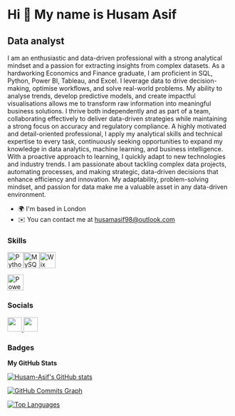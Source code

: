 Hi 👋 My name is Husam Asif
===========================

Data analyst
------------

I am an enthusiastic and data-driven professional with a strong analytical mindset and a passion for extracting insights from complex datasets. As a hardworking Economics and Finance graduate, I am proficient in SQL, Python, Power BI, Tableau, and Excel. I leverage data to drive decision-making, optimise workflows, and solve real-world problems. My ability to analyse trends, develop predictive models, and create impactful visualisations allows me to transform raw information into meaningful business solutions. I thrive both independently and as part of a team, collaborating effectively to deliver data-driven strategies while maintaining a strong focus on accuracy and regulatory compliance. A highly motivated and detail-oriented professional, I apply my analytical skills and technical expertise to every task, continuously seeking opportunities to expand my knowledge in data analytics, machine learning, and business intelligence. With a proactive approach to learning, I quickly adapt to new technologies and industry trends. I am passionate about tackling complex data projects, automating processes, and making strategic, data-driven decisions that enhance efficiency and innovation. My adaptability, problem-solving mindset, and passion for data make me a valuable asset in any data-driven environment.

* 🌍  I'm based in London
* ✉️  You can contact me at [husamasif98@outlook.com](mailto:husamasif98@outlook.com)

### Skills

<p align="left">
<a href="https://www.python.org/" target="_blank" rel="noreferrer"><img src="https://raw.githubusercontent.com/danielcranney/readme-generator/main/public/icons/skills/python-colored.svg" width="36" height="36" alt="Python" /></a><a href="https://www.mysql.com/" target="_blank" rel="noreferrer"><img src="https://raw.githubusercontent.com/danielcranney/readme-generator/main/public/icons/skills/mysql-colored.svg" width="36" height="36" alt="MySQL" /></a><a href="https://wix.com" target="_blank" rel="noreferrer"><img src="https://raw.githubusercontent.com/danielcranney/readme-generator/main/public/icons/skills/wix-colored.svg" width="36" height="36" alt="Wix" /></a>
</p>
<a href="https://powerbi.microsoft.com/" target="_blank" rel="noreferrer">
  <img src="https://cdn.worldvectorlogo.com/logos/power-bi-1.svg" width="36" height="36" alt="Power BI" />
</a>


### Socials

<p align="left"> <a href="https://www.github.com/Husam-Asif" target="_blank" rel="noreferrer"> <picture> <source media="(prefers-color-scheme: dark)" srcset="https://raw.githubusercontent.com/danielcranney/readme-generator/main/public/icons/socials/github-dark.svg" /> <source media="(prefers-color-scheme: light)" srcset="https://raw.githubusercontent.com/danielcranney/readme-generator/main/public/icons/socials/github.svg" /> <img src="https://raw.githubusercontent.com/danielcranney/readme-generator/main/public/icons/socials/github.svg" width="32" height="32" /> </picture> </a> <a href="https://www.linkedin.com/in/husamasif-1998" target="_blank" rel="noreferrer"> <picture> <source media="(prefers-color-scheme: dark)" srcset="https://raw.githubusercontent.com/danielcranney/readme-generator/main/public/icons/socials/linkedin-dark.svg" /> <source media="(prefers-color-scheme: light)" srcset="https://raw.githubusercontent.com/danielcranney/readme-generator/main/public/icons/socials/linkedin.svg" /> <img src="https://raw.githubusercontent.com/danielcranney/readme-generator/main/public/icons/socials/linkedin.svg" width="32" height="32" /> </picture> </a></p>

### Badges

<b>My GitHub Stats</b>

<a href="http://www.github.com/Husam-Asif"><img src="https://github-readme-stats.vercel.app/api?username=Husam-Asif&show_icons=true&hide=&count_private=true&title_color=0891b2&text_color=ffffff&icon_color=0891b2&bg_color=14532d&hide_border=true&show_icons=true" alt="Husam-Asif's GitHub stats" /></a>

<a href="http://www.github.com/Husam-Asif"><img src="https://github-readme-activity-graph.cyclic.app/graph?username=Husam-Asif&bg_color=14532d&color=ffffff&line=0891b2&point=ffffff&area_color=14532d&area=true&hide_border=true&custom_title=GitHub%20Commits%20Graph" alt="GitHub Commits Graph" /></a>

<a href="https://github.com/Husam-Asif" align="left"><img src="https://github-readme-stats.vercel.app/api/top-langs/?username=Husam-Asif&langs_count=10&title_color=0891b2&text_color=ffffff&icon_color=0891b2&bg_color=14532d&hide_border=true&locale=en&custom_title=Top%20%Languages" alt="Top Languages" /></a>
